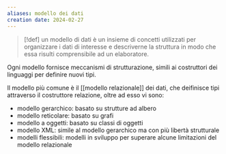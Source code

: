 ```yaml
---
aliases: modello dei dati
creation date: 2024-02-27
---
```


>[!def]
>un modello di dati è un insieme di concetti utilizzati per organizzare i dati di interesse e descriverne la struttura in modo che essa risulti comprensibile ad un elaboratore.

Ogni modello fornisce meccanismi di strutturazione, simili ai costruttori dei linguaggi per definire nuovi tipi.

Il modello più comune è il [[modello relazionale]] dei dati, che deifinisce tipi attraverso il costruttore relazione, oltre ad esso vi sono:
- modello gerarchico: basato su strutture ad albero
- modello reticolare: basato su grafi
- modello a oggetti: basato su classi di oggetti
- modello XML: simile al modello gerarchico ma con più libertà strutturale
- modelli flessibili: modelli in sviluppo per superare alcune limitazioni del modello relazionale